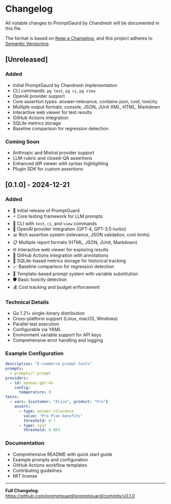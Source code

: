 # Changelog

All notable changes to PromptGaurd by Chandresh will be documented in this file.

The format is based on [Keep a Changelog](https://keepachangelog.com/en/1.0.0/),
and this project adheres to [Semantic Versioning](https://semver.org/spec/v2.0.0.html).

## [Unreleased]

### Added
- Initial PromptGaurd by Chandresh implementation
- CLI commands: `pg test`, `pg ci`, `pg view`
- OpenAI provider support
- Core assertion types: answer-relevance, contains-json, cost, toxicity
- Multiple output formats: console, JSON, JUnit XML, HTML, Markdown
- Interactive web viewer for test results
- GitHub Actions integration
- SQLite metrics storage
- Baseline comparison for regression detection

### Coming Soon
- Anthropic and Mistral provider support
- LLM-rubric and closed-QA assertions
- Enhanced diff viewer with syntax highlighting
- Plugin SDK for custom assertions

## [0.1.0] - 2024-12-21

### Added
- 🎉 Initial release of PromptGuard
- ⚡ Core testing framework for LLM prompts
- 🔧 CLI with `test`, `ci`, and `view` commands
- 🤖 OpenAI provider integration (GPT-4, GPT-3.5-turbo)
- 📊 Rich assertion system (relevance, JSON validation, cost limits)
- 📋 Multiple report formats (HTML, JSON, JUnit, Markdown)
- 🌐 Interactive web viewer for exploring results
- 🚀 GitHub Actions integration with annotations
- 💾 SQLite-based metrics storage for historical tracking
- 📈 Baseline comparison for regression detection
- 🎯 Template-based prompt system with variable substitution
- 🛡️ Basic toxicity detection
- 💰 Cost tracking and budget enforcement

### Technical Details
- Go 1.21+ single-binary distribution
- Cross-platform support (Linux, macOS, Windows)
- Parallel test execution
- Configurable via YAML
- Environment variable support for API keys
- Comprehensive error handling and logging

### Example Configuration
```yaml
description: "E-commerce prompt tests"
prompts:
  - prompts/*.prompt
providers:
  - id: openai:gpt-4o
    config:
      temperature: 0
tests:
  - vars: {customer: "Alice", product: "Pro"}
    assert:
      - type: answer-relevance
        value: "Pro Plan benefits"
        threshold: 0.7
      - type: cost
        threshold: 0.003
```

### Documentation
- Comprehensive README with quick start guide
- Example prompts and configuration
- GitHub Actions workflow templates
- Contributing guidelines
- MIT license

---

**Full Changelog**: https://github.com/promptguard/promptguard/commits/v0.1.0
